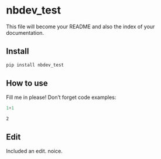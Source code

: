 # nbdev_test


<!-- WARNING: THIS FILE WAS AUTOGENERATED! DO NOT EDIT! -->

This file will become your README and also the index of your
documentation.

## Install

``` sh
pip install nbdev_test
```

## How to use

Fill me in please! Don’t forget code examples:

``` python
1+1
```

    2

## Edit

Included an edit. noice.